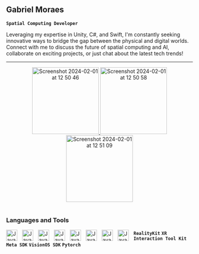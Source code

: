 ## Gabriel Moraes  
**` Spatial Computing Developer `**

Leveraging my expertise in Unity, C#, and Swift, I'm constantly seeking innovative ways to bridge the gap between the physical and digital worlds. Connect with me to discuss the future of spatial computing and AI, collaborate on exciting projects, or just chat about the latest tech trends!

---

<p align="center">
  <a href="https://gabrielmoraes.tech">
   <img width="180" alt="Screenshot 2024-02-01 at 12 50 46" src="https://github.com/GabrielM33/GabrielM33/assets/123421871/1e4df844-14e3-4e92-831a-7021a1b15f3d">
  </a>
  
   <a href="https://linkedin.com/in/g-moraes">
   <img width="180" alt="Screenshot 2024-02-01 at 12 50 58" src="https://github.com/GabrielM33/GabrielM33/assets/123421871/1f383e84-ce9b-45f8-90c1-d5a45afec8a9">
  </a>
  
   <a href="https://discord.com/users/gabrielm33">
   <img width="180" alt="Screenshot 2024-02-01 at 12 51 09" src="https://github.com/GabrielM33/GabrielM33/assets/123421871/9e894f95-2086-4c3b-8a86-7e2fe78bbb06">
  </a>
</p>

#

### Languages and Tools

  <img align="left" alt="Java" width="30px" style="padding-right:10px;" 
    src="https://cdn.jsdelivr.net/gh/devicons/devicon/icons/csharp/csharp-original.svg" />
  <img align="left" alt="Java" width="30px" style="padding-right:10px;"
      src="https://cdn.jsdelivr.net/gh/devicons/devicon/icons/swift/swift-original.svg" />
  <img align="left" alt="Java" width="30px" style="padding-right:10px;"
      src="https://cdn.jsdelivr.net/gh/devicons/devicon/icons/python/python-original.svg" />
  <img align="left" alt="Java" width="30px" style="padding-right:10px;"
      src="https://www.svgrepo.com/show/331760/sql-database-generic.svg" />
  <img align="left" alt="Java" width="30px" style="padding-right:10px;"
      src="https://www.svgrepo.com/show/331626/unity.svg" />
  <img align="left" alt="Java" width="30px" style="padding-right:10px;"  
      src="https://cdn.jsdelivr.net/gh/devicons/devicon/icons/xcode/xcode-original.svg" /> 


      
  <img align="left" alt="Java" width="30px" style="padding-right:10px;"  
     src="https://cdn.jsdelivr.net/gh/devicons/devicon/icons/docker/docker-plain.svg" /> 


     
  <img align="left" alt="Java" width="30px" style="padding-right:10px;"
    src="https://cdn.jsdelivr.net/gh/devicons/devicon/icons/git/git-original.svg" />




**`RealityKit`** **`XR Interaction Tool Kit`** **`Meta SDK`**  **`VisionOS SDK`** **`Pytorch`**
